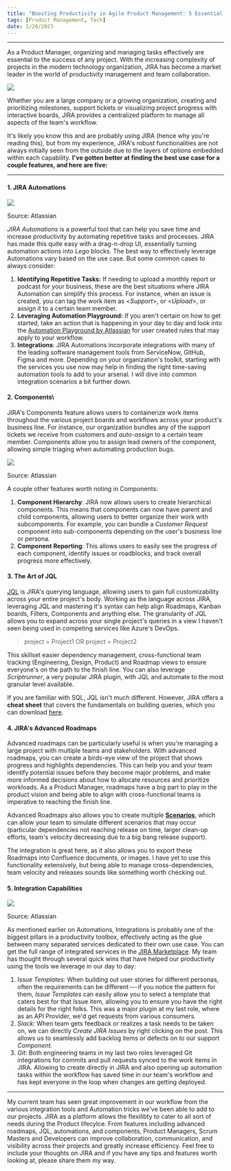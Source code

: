 ```yaml
---
title: "Boosting Productivity in Agile Product Management: 5 Essential JIRA Features for Success"
tags: [Product Management, Tech]
date: 2/20/2023
---
```

* * * * *

As a Product Manager, organizing and managing tasks effectively are essential to the success of any project. With the increasing complexity of projects in the modern technology organization, JIRA has become a market leader in the world of productivity management and team collaboration.
<!--more-->

![](https://cdn-images-1.medium.com/max/1600/1*4rZXmkDCM2xLdJOiZ9mbWQ.jpeg)

Whether you are a large company or a growing organization, creating and prioritizing milestones, support tickets or visualizing project progress with interactive boards, JIRA provides a centralized platform to manage all aspects of the team's workflow. 

It's likely you know this and are probably using JIRA (hence why you're reading this), but from my experience, JIRA's robust functionalities are not always initially seen from the outside due to the layers of options embedded within each capability. **I've gotten better at finding the best use case for a couple features, and here are five:**

* * * * *

#### 1\. JIRA Automations

![](https://cdn-images-1.medium.com/max/1600/1*mciTF9lm7jh-iDFrrWOAxA.png)

Source: Atlassian

*JIRA Automations* is a powerful tool that can help you save time and increase productivity by automating repetitive tasks and processes. JIRA has made this quite easy with a drag-n-drop UI, essentially turning automation actions into *Lego* blocks. The best way to effectively leverage Automations vary based on the use case. But some common cases to always consider:

1.  **Identifying Repetitive Tasks:** If needing to upload a monthly report or podcast for your business, these are the best situations where JIRA Automation can simplify this process. For instance, when an issue is created, you can tag the work item as <*Support*>, or <*Upload*>, or assign it to a certain team member. 
2.  **Leveraging Automation Playground:** If you aren't certain on how to get started, take an action that is happening in your day to day and look into the [Automation Playground by Atlassian](https://www.atlassian.com/software/jira/automation-template-library/rules#/rule-list?systemLabelId=all&page=1&pageSize=20&sortKey=name&sortOrder=ASC) for user created rules that may apply to your workflow.
3.  **Integrations**: JIRA Automations incorporate integrations with many of the leading software management tools from ServiceNow, GitHub, Figma and more. Depending on your organization's toolkit, starting with the services you use now may help in finding the right time-saving automation tools to add to your arsenal. I will dive into common integration scenarios a bit further down.

#### 2\. Components\
JIRA's Components feature allows users to containerize work items throughout the various project boards and workflows across your product's business line. For instance, our organization bundles any of the support tickets we receive from customers and *auto-assign* to a certain team member. Components allow you to assign lead owners of the component, allowing simple triaging when automating production bugs.

![](https://cdn-images-1.medium.com/max/1600/0*PAt4SDQGt-jQc1Cg.png)

Source: Atlassian

A couple other features worth noting in Components: 

1.  **Component Hierarchy**: JIRA now allows users to create hierarchical components. This means that components can now have parent and child components, allowing users to better organize their work with subcomponents. For example, you can bundle a *Customer Request* component into sub-components depending on the user's business line or persona.
2.  **Component Reporting**: This allows users to easily see the progress of each component, identify issues or roadblocks, and track overall progress more effectively.

#### 3\. The Art of JQL

[JQL](https://www.atlassian.com/software/jira/guides/jql/overview) is JIRA's querying language, allowing users to gain full customizability across your entire project's body. Working as the language across JIRA, leveraging JQL and mastering it's syntax can help align Roadmaps, Kanban boards, Filters, Components and anything else. The granularity of JQL allows you to expand across your single project's queries in a view I haven't seen being used in competing services like Azure's DevOps.

> project = Project1 OR project = Project2

This skillset easier dependency management, cross-functional team tracking (Engineering, Design, Product) and Roadmap views to ensure everyone's on the path to the finish line. You can also leverage *Scriptrunner*, a very popular JIRA plugin, with JQL and automate to the most granular level available.

If you are familiar with SQL, JQL isn't much different. However, JIRA offers a **cheat sheet** that covers the fundamentals on building queries, which you can download [here](https://atlassianblog.wpengine.com/wp-content/uploads/2022/03/atlassian-jql-cheat-sheet-2.pdf). 

#### 4\. JIRA's Advanced Roadmaps

Advanced roadmaps can be particularly useful is when you're managing a large project with multiple teams and stakeholders. With advanced roadmaps, you can create a birds-eye view of the project that shows progress and highlights dependencies. This can help you and your team identify potential issues before they become major problems, and make more informed decisions about how to allocate resources and prioritize workloads. As a Product Manager, roadmaps have a big part to play in the product vision and being able to align with cross-functional teams is imperative to reaching the finish line.

Advanced Roadmaps also allows you to create multiple [**Scenarios**](https://support.atlassian.com/jira-software-cloud/docs/what-are-scenarios-in-advanced-roadmaps/), which can allow your team to simulate different scenarios that may occur (particular dependencies not reaching release on time, larger clean-up efforts, team's velocity decreasing due to a big bang release support).

The integration is great here, as it also allows you to export these Roadmaps into Confluence documents, or images. I have yet to use this functionality extensively, but being able to manage cross-dependencies, team velocity and releases sounds like something worth checking out.

#### 5\. Integration Capabilities

![](https://cdn-images-1.medium.com/max/1600/0*_clHW5htoeMnboOx)

Source: Atlassian

As mentioned earlier on Automations, Integrations is probably one of the biggest pillars in a productivity toolbox, effectively acting as the glue between many separated services dedicated to their own use case. You can get the full range of integrated services in the [JIRA Marketplace](https://marketplace.atlassian.com/#). My team has thought through several quick wins that have helped our productivity using the tools we leverage in our day to day:

1.  *Issue Templates:* When building out user stories for different personas, often the requirements can be different --- if you notice the pattern for them, *Issue Templates* can easily allow you to select a template that caters best for that Issue item, allowing you to ensure you have the right details for the right folks. This was a major plugin at my last role, where as an API Provider, we'd get requests from various consumers.
2.  *Slack:* When team gets feedback or realizes a task needs to be taken on, we can directly *Create JIRA Issues* by right clicking on the post. This allows us to seamlessly add backlog items or defects on to our support *Component.*
3.  *Git:* Both engineering teams in my last two roles leveraged Git integrations for commits and pull requests synced to the work items in JIRA. Allowing to create directly in JIRA and also opening up automation tasks within the workflow has saved time in our team's workflow and has kept everyone in the loop when changes are getting deployed.

* * * * *

My current team has seen great improvement in our workflow from the various integration tools and Automation tricks we've been able to add to our projects. JIRA as a platform allows the flexilibty to cater to all sort of needs during the Product lifecylce. From features including advanced roadmaps, JQL, automations, and components, Product Managers, Scrum Masters and Developers can improve collaboration, communication, and visibility across their projects and greatly increase efficiency. Feel free to include your thoughts on JIRA and if you have any tips and features worth looking at, please share them my way.